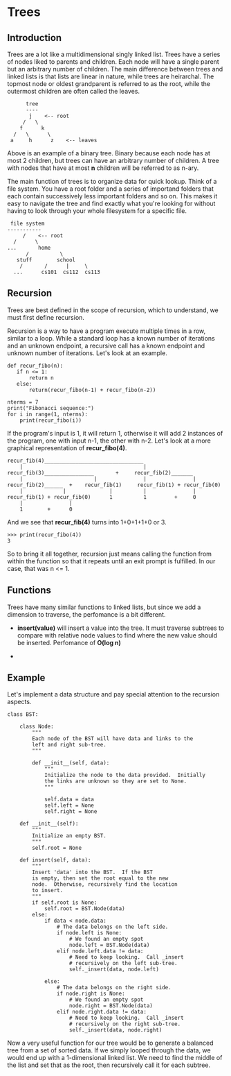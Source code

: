# Trees

## Introduction

Trees are a lot like a multidimensional singly linked list.  Trees have a series of nodes liked to parents and children.  Each node will have a single parent but an arbitrary number of children.  The main difference between trees and linked lists is that lists are linear in nature, while trees are heirarchal.  The topmost node or oldest grandparent is referred to as the root, while the outermost children are often called the leaves.

```
      tree
      ----
       j    <-- root
     /   \
    f      k  
  /   \      \
 a     h      z    <-- leaves
```

 Above is an example of a binary tree. Binary because each node has at most 2 children, but trees can have an arbitrary number of children.  A tree with nodes that have at most **n** children will be referred to as n-ary. 

 The main function of trees is to organize data for quick lookup.  Think of a file system.  You have a root folder and a series of importand folders that each contain successively less important folders and so on. This makes it easy to navigate the tree and find exactly what you're looking for without having to look through your whole filesystem for a specific file.

```
 file system
-----------
     /    <-- root
  /      \
...       home
      /          \
   stuff        school
    /       /      |     \
  ...      cs101  cs112  cs113
```

## Recursion

Trees are best defined in the scope of recursion, which to understand, we must first define recursion.

Recursion is a way to have a program execute multiple times in a row, similar to a loop.  While a standard loop has a known number of iterations and an unknown endpoint, a recursive call has a known endpoint and unknown number of iterations.  Let's look at an example.

```
def recur_fibo(n):
   if n <= 1:
       return n
   else:
       return(recur_fibo(n-1) + recur_fibo(n-2))

nterms = 7
print("Fibonacci sequence:")
for i in range(1, nterms):
    print(recur_fibo(i))
```

If the program's input is 1, it will return 1, otherwise it will add 2 instances of the program, one with input n-1, the other with n-2. Let's look at a more graphical representation of **recur_fibo(4)**.

```
recur_fib(4)________________________________
    |                                       |
recur_fib(3)________________       +     recur_fib(2)_______
    |                       |               |               |
recur_fib(2)______  +    recur_fib(1)     recur_fib(1) + recur_fib(0)
    |             |              |          |               |
recur_fib(1) + recur_fib(0)      1          1         +     0 
    |               |
    1        +      0
```
And we see that **recur_fib(4)** turns into 1+0+1+1+0 or 3.  
```
>>> print(recur_fibo(4))
3
```
So to bring it all together, recursion just means calling the function from within the function so that it repeats until an exit prompt is fulfilled. In our case, that was n <= 1.

## Functions
Trees have many similar functions to linked lists, but since we add a dimension to traverse, the perfomance is a bit different.

* **insert(value)** will insert a value into the tree.  It must traverse subtrees to compare with relative node values to find where the new value should be inserted.  Perfomance of **O(log n)**

* 

## Example
Let's implement a data structure and pay special attention to the recursion aspects.  
```
class BST:

    class Node:
        """
        Each node of the BST will have data and links to the 
        left and right sub-tree. 
        """

        def __init__(self, data):
            """ 
            Initialize the node to the data provided.  Initially
            the links are unknown so they are set to None.
            """
       
            self.data = data
            self.left = None
            self.right = None

    def __init__(self):
        """
        Initialize an empty BST.
        """
        self.root = None

    def insert(self, data):
        """
        Insert 'data' into the BST.  If the BST
        is empty, then set the root equal to the new 
        node.  Otherwise, recursively find the location 
        to insert.
        """
        if self.root is None:
            self.root = BST.Node(data)
        else:
            if data < node.data:
                # The data belongs on the left side.
                if node.left is None:
                    # We found an empty spot
                    node.left = BST.Node(data)
                elif node.left.data != data:
                    # Need to keep looking.  Call _insert
                    # recursively on the left sub-tree.
                    self._insert(data, node.left)

            else:
                # The data belongs on the right side.
                if node.right is None:
                    # We found an empty spot
                    node.right = BST.Node(data)
                elif node.right.data != data:
                    # Need to keep looking.  Call _insert
                    # recursively on the right sub-tree.
                    self._insert(data, node.right)
```

Now a very useful function for our tree would be to generate a balanced tree from a set of sorted data.  If we simply looped through the data, we would end up with a 1-dimensional linked list.  We need to find the middle of the list and set that as the root, then recursively call it for each subtree.  